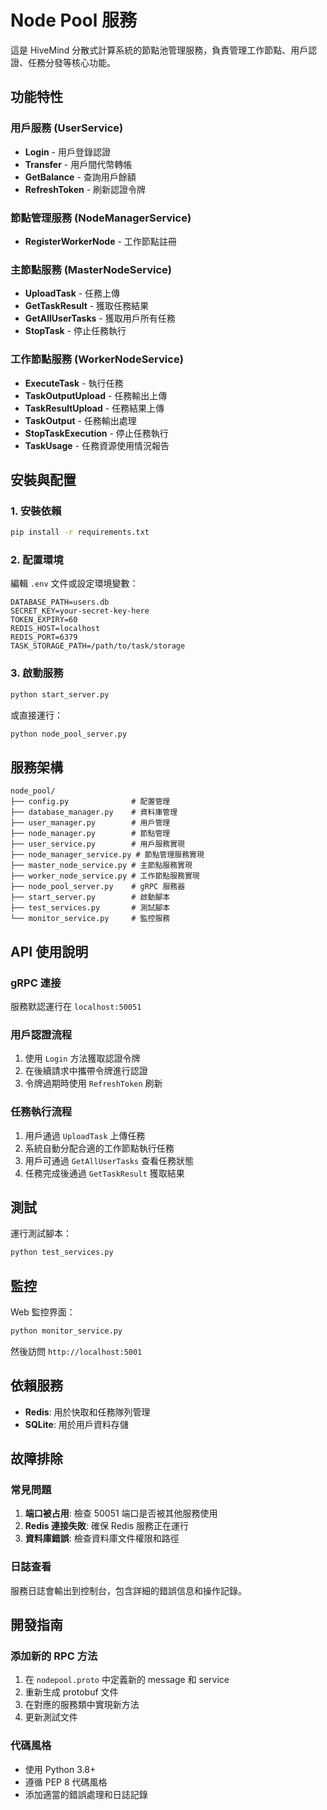 # Node Pool 服務

這是 HiveMind 分散式計算系統的節點池管理服務，負責管理工作節點、用戶認證、任務分發等核心功能。

## 功能特性

### 用戶服務 (UserService)
- **Login** - 用戶登錄認證
- **Transfer** - 用戶間代幣轉帳
- **GetBalance** - 查詢用戶餘額
- **RefreshToken** - 刷新認證令牌

### 節點管理服務 (NodeManagerService)  
- **RegisterWorkerNode** - 工作節點註冊

### 主節點服務 (MasterNodeService)
- **UploadTask** - 任務上傳
- **GetTaskResult** - 獲取任務結果
- **GetAllUserTasks** - 獲取用戶所有任務
- **StopTask** - 停止任務執行

### 工作節點服務 (WorkerNodeService)
- **ExecuteTask** - 執行任務
- **TaskOutputUpload** - 任務輸出上傳
- **TaskResultUpload** - 任務結果上傳
- **TaskOutput** - 任務輸出處理
- **StopTaskExecution** - 停止任務執行
- **TaskUsage** - 任務資源使用情況報告

## 安裝與配置

### 1. 安裝依賴
```bash
pip install -r requirements.txt
```

### 2. 配置環境
編輯 `.env` 文件或設定環境變數：
```
DATABASE_PATH=users.db
SECRET_KEY=your-secret-key-here
TOKEN_EXPIRY=60
REDIS_HOST=localhost
REDIS_PORT=6379
TASK_STORAGE_PATH=/path/to/task/storage
```

### 3. 啟動服務
```bash
python start_server.py
```

或直接運行：
```bash
python node_pool_server.py
```

## 服務架構

```
node_pool/
├── config.py              # 配置管理
├── database_manager.py    # 資料庫管理
├── user_manager.py        # 用戶管理
├── node_manager.py        # 節點管理
├── user_service.py        # 用戶服務實現
├── node_manager_service.py # 節點管理服務實現
├── master_node_service.py # 主節點服務實現
├── worker_node_service.py # 工作節點服務實現
├── node_pool_server.py    # gRPC 服務器
├── start_server.py        # 啟動腳本
├── test_services.py       # 測試腳本
└── monitor_service.py     # 監控服務
```

## API 使用說明

### gRPC 連接
服務默認運行在 `localhost:50051`

### 用戶認證流程
1. 使用 `Login` 方法獲取認證令牌
2. 在後續請求中攜帶令牌進行認證
3. 令牌過期時使用 `RefreshToken` 刷新

### 任務執行流程
1. 用戶通過 `UploadTask` 上傳任務
2. 系統自動分配合適的工作節點執行任務
3. 用戶可通過 `GetAllUserTasks` 查看任務狀態
4. 任務完成後通過 `GetTaskResult` 獲取結果

## 測試

運行測試腳本：
```bash
python test_services.py
```

## 監控

Web 監控界面：
```bash
python monitor_service.py
```
然後訪問 `http://localhost:5001`

## 依賴服務

- **Redis**: 用於快取和任務隊列管理
- **SQLite**: 用於用戶資料存儲

## 故障排除

### 常見問題
1. **端口被占用**: 檢查 50051 端口是否被其他服務使用
2. **Redis 連接失敗**: 確保 Redis 服務正在運行
3. **資料庫錯誤**: 檢查資料庫文件權限和路徑

### 日誌查看
服務日誌會輸出到控制台，包含詳細的錯誤信息和操作記錄。

## 開發指南

### 添加新的 RPC 方法
1. 在 `nodepool.proto` 中定義新的 message 和 service
2. 重新生成 protobuf 文件
3. 在對應的服務類中實現新方法
4. 更新測試文件

### 代碼風格
- 使用 Python 3.8+ 
- 遵循 PEP 8 代碼風格
- 添加適當的錯誤處理和日誌記錄